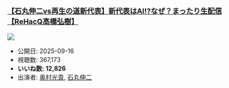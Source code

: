 ### [【石丸伸二vs再生の道新代表】新代表はAI!?なぜ？まったり生配信【ReHacQ高橋弘樹】](https://www.youtube.com/watch?v=bp9fzQOyq0o)
[![](https://img.youtube.com/vi/bp9fzQOyq0o/sddefault.jpg)](https://www.youtube.com/watch?v=bp9fzQOyq0o)
-   公開日: 2025-09-16
-   視聴数: 367,173
-   **いいね数: 12,826**
-   出演者: [奥村光貴](/rehacq_fan/people/奥村光貴 "wikilink"), [石丸伸二](/rehacq_fan/people/石丸伸二 "wikilink")
